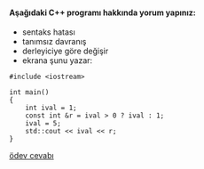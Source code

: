 #### Aşağıdaki C++ programı hakkında yorum yapınız:

+ sentaks hatası
+ tanımsız davranış
+ derleyiciye göre değişir
+ ekrana şunu yazar: 

```
#include <iostream>

int main() 
{
	int ival = 1;
	const int &r = ival > 0 ? ival : 1;
	ival = 5;
	std::cout << ival << r;
}
```

[ödev cevabı](https://www.youtube.com/watch?v=oFmWzkmu1cc)

